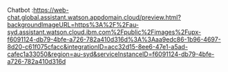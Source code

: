 Chatbot :https://web-chat.global.assistant.watson.appdomain.cloud/preview.html?backgroundImageURL=https%3A%2F%2Fau-syd.assistant.watson.cloud.ibm.com%2Fpublic%2Fimages%2Fupx-f6091124-db79-4bfe-a726-782a410d316d%3A%3Aaa9edc86-1b96-4697-8d20-c61f075cfacc&integrationID=acc32d15-8ee6-47e1-a5ad-cafec1a33050&region=au-syd&serviceInstanceID=f6091124-db79-4bfe-a726-782a410d316d
